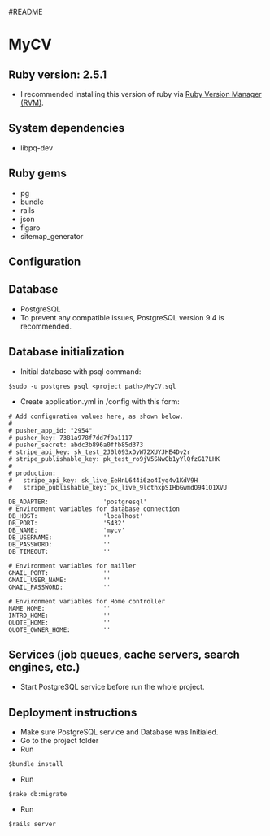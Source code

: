 #README
# MyCV
## Ruby version: 2.5.1
  - I recommended installing this version of ruby via [Ruby Version Manager (RVM)](https://rvm.io/).

## System dependencies
  - libpq-dev

## Ruby gems
  - pg
  - bundle
  - rails
  - json
  - figaro
  - sitemap_generator

## Configuration

## Database
  - PostgreSQL
  - To prevent any compatible issues, PostgreSQL version 9.4 is recommended.

## Database initialization
  - Initial database with psql command:
  ```
  $sudo -u postgres psql <project path>/MyCV.sql
  ```
  - Create application.yml in <project folder>/config with this form:
  ```
  # Add configuration values here, as shown below.
  #
  # pusher_app_id: "2954"
  # pusher_key: 7381a978f7dd7f9a1117
  # pusher_secret: abdc3b896a0ffb85d373
  # stripe_api_key: sk_test_2J0l093xOyW72XUYJHE4Dv2r
  # stripe_publishable_key: pk_test_ro9jV5SNwGb1yYlQfzG17LHK
  #
  # production:
  #   stripe_api_key: sk_live_EeHnL644i6zo4Iyq4v1KdV9H
  #   stripe_publishable_key: pk_live_9lcthxpSIHbGwmdO941O1XVU

  DB_ADAPTER:               'postgresql'
  # Environment variables for database connection
  DB_HOST:                  'localhost'
  DB_PORT:                  '5432'
  DB_NAME:                  'mycv'
  DB_USERNAME:              ''
  DB_PASSWORD:              ''
  DB_TIMEOUT:               ''

  # Environment variables for mailler
  GMAIL_PORT:               ''
  GMAIL_USER_NAME:          ''
  GMAIL_PASSWORD:           ''

  # Environment variables for Home controller
  NAME_HOME:                ''
  INTRO_HOME:               ''
  QUOTE_HOME:               ''
  QUOTE_OWNER_HOME:         ''
  ```

  ## Services (job queues, cache servers, search engines, etc.)
  - Start PostgreSQL service before run the whole project.

  ## Deployment instructions
  - Make sure PostgreSQL service and Database was Initialed.
  - Go to the project folder
  - Run
  ```
  $bundle install
  ```
  - Run
  ```
  $rake db:migrate
  ```
  - Run
  ```
  $rails server
  ```
